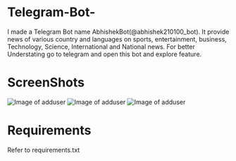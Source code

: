 # Telegram-Bot-
I made a Telegram Bot name AbhishekBot(@abhishek210100_bot). It provide news of various country and languages on sports, entertainment, business, Technology, Science, International and National news. For better Understating go to telegram and open this bot and explore feature. 

# ScreenShots
![Image of adduser](https://github.com/AbhishekKumarSingh00/online-shopping-system/blob/master/Keyboard.png)
![Image of adduser](https://github.com/AbhishekKumarSingh00/online-shopping-system/blob/master/Sports.png)
![Image of adduser](https://github.com/AbhishekKumarSingh00/online-shopping-system/blob/master/sticker.png)

# Requirements
Refer to requirements.txt
